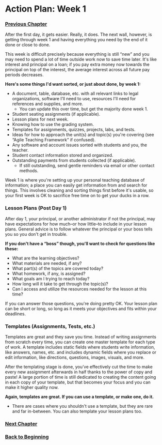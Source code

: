 # Action Plan: Week 1

### [Previous Chapter](Z022_Action_Plan_Day_1.md)

After the first day, it gets easier. Really, it does. The next wall, however, is getting through week 1 and having everything you need by the end of it done or close to done. 

This week is difficult precisely because everything is still “new” and you may need to spend a lot of time outside work now to save time later. It's like interest and principal on a loan; if you pay extra money now towards the principal on top of the interest, the average interest across all future pay periods decreases.

**Here's some things I'd want sorted, or just about done, by week 1:**

- A document, table, database, etc. with all relevant links to legal organizations, software I'll need to use, resources I'll need for references and supplies, and more.
  - You can update this over time, but get the majority done week 1.
- Student seating assignments (if applicable).
- Lesson plans for next week.
- Knowing how to use the grading system.
- Templates for assignments, quizzes, projects, labs, and tests.
- Ideas for how to approach the unit(s) and topic(s) you're covering (see “Agile Teaching Framework” if confused).
- Any software and account issues sorted with students and you, the teacher.
- Student contact information stored and organized.
- Outstanding payments from students collected (if applicable).
  - If still outstanding, send gentle reminders via email or other contact methods.

Week 1 is where you're setting up your personal teaching database of information; a place you can easily get information from and search for things. This involves cleaning and sorting things first before it's usable, so your first week is OK to sacrifice free time on to get your ducks in a row.

### Lesson Plans (Post Day 1)

After day 1, your principal, or another administrator if not the principal, may have expectations for how much–or how little–to include in your lesson plans. General advice is to follow whatever the principal or your boss tells you so you don't get in trouble. 

**If you don't have a “boss” though, you'll want to check for questions like these:**

- What are the learning objectives?
- What materials are needed, if any?
- What part(s) of the topics are covered today?
- What homework, if any, is assigned?
- What goals am I trying to reach today?
- How long will it take to get through the topic(s)?
- Can I access and utilize the resources needed for the lesson at this time?

If you can answer those questions, you're doing pretty OK. Your lesson plan can be short or long, so long as it meets your objectives and fits within your deadlines.

### Templates (Assignments, Tests, etc.)

Templates are great and they save you time. Instead of writing assignments from scratch every time, you can create one master template for each type of work. A template includes static fields where students write information, like answers, names, etc. and includes dynamic fields where you replace or edit information, like directions, questions, images, visuals, and more.

After the templating stage is done, you’ve effectively cut the time to make every new assignment afterwards in half thanks to the power of copy and paste! A large portion of time is still dedicated to creating the content going in each copy of your template, but that becomes your focus and you can make it higher quality now.

**Again, templates are great. If you can use a template, or make one, do it.** 
- There are cases where you shouldn't use a template, but they are rare and far in-between. You can also template your lesson plans too.

### [Next Chapter](Z024_Action_Plan_Month_1.md)

### [Back to Beginning](README.md)